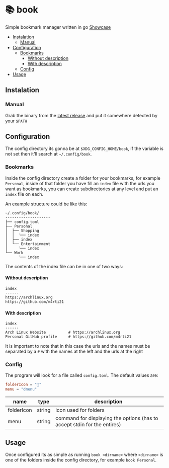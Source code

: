 # 📚 book

Simple bookmark manager written in go
[Showcase](/assets/showcase.mp4)

- [Instalation](#instalation)
  * [Manual](#manual)
- [Configuration](#configuration)
  * [Bookmarks](#bookmarks)
    + [Without description](#without-description)
    + [With description](#with-description)
  * [Config](#config)
- [Usage](#usage)

## Instalation
### Manual
Grab the binary from the [latest release](https://github.com/M4rti21/book/releases/latest) 
and put it somewhere detected by your `$PATH`

## Configuration
The config directory its gonna be at `$XDG_CONFIG_HOME/book`, if the variable
is not set then it'll search at `~/.config/book`.

### Bookmarks
Inside the config directory create a folder for your bookmarks, for example 
`Personal`, inside of that folder you have fill an `index` file with the urls
you want as bookmarks, you can create subdirectories at any level and put an
`index` file on each.

An example structure could be like this:

```
~/.config/book/
--------------------
├── config.toml
├── Personal
│  ├── Shopping
│  │  └── index
│  ├── index
│  └── Entertainment
│     └── index
└── Work
      └── index
```

The contents of the index file can be in one of two ways:

#### Without description
```
index
------
https://archlinux.org
https://github.com/m4rti21
```

#### With description
```
index
------
Arch Linux Website          # https://archlinux.org
Personal GitHub profile     # https://github.com/m4rti21
```
It is important to note that in this case the urls and the names must be 
separated by a `#` with the names at the left and the urls at the right

### Config
The program will look for a file called `config.toml`.
The default values are:

```toml
folderIcon = ""
menu = "dmenu"
```
| name       | type   | description  |
|------------|--------|--------------|
| folderIcon | string | icon used for folders |
| menu       | string |command for displaying the options (has to accept stdin for the entires)|

## Usage
Once configured its as simple as running `book <dirname>` where `<dirname>` is
one of the folders inside the config directory, for example `book Personal`.
